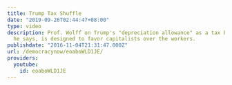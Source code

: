 ```yaml
---
title: Trump Tax Shuffle
date: "2019-09-26T02:44:47+08:00"
type: video
description: Prof. Wolff on Trump's "depreciation allowance" as a tax break. The law,
  he says, is designed to favor capitalists over the workers.
publishdate: "2016-11-04T21:31:47.000Z"
url: /democracynow/eoaboWLD1JE/
providers:
  youtube:
    id: eoaboWLD1JE
---
```

